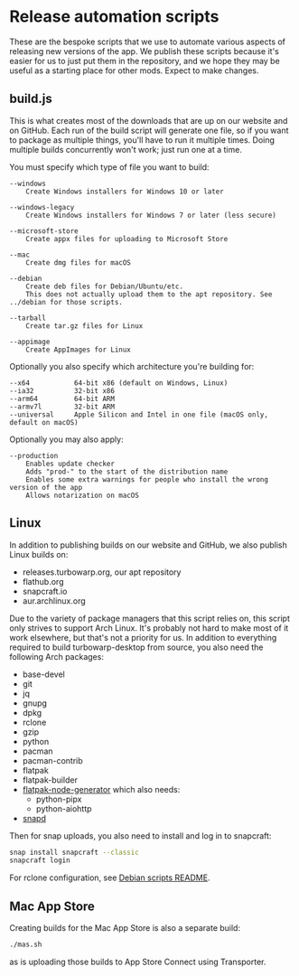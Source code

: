 # Release automation scripts

These are the bespoke scripts that we use to automate various aspects of releasing new versions of the app.  We publish these scripts because it's easier for us to just put them in the repository, and we hope they may be useful as a starting place for other mods. Expect to make changes.

## build.js

This is what creates most of the downloads that are up on our website and on GitHub. Each run of the build script will generate one file, so if you want to package as multiple things, you'll have to run it multiple times. Doing multiple builds concurrently won't work; just run one at a time.

You must specify which type of file you want to build:

```
--windows
    Create Windows installers for Windows 10 or later

--windows-legacy
    Create Windows installers for Windows 7 or later (less secure)

--microsoft-store
    Create appx files for uploading to Microsoft Store

--mac
    Create dmg files for macOS

--debian
    Create deb files for Debian/Ubuntu/etc.
    This does not actually upload them to the apt repository. See ../debian for those scripts.

--tarball
    Create tar.gz files for Linux

--appimage
    Create AppImages for Linux
```

Optionally you also specify which architecture you're building for:

```
--x64           64-bit x86 (default on Windows, Linux)
--ia32          32-bit x86
--arm64         64-bit ARM
--armv7l        32-bit ARM
--universal     Apple Silicon and Intel in one file (macOS only, default on macOS)
```

Optionally you may also apply:

```
--production
    Enables update checker
    Adds "prod-" to the start of the distribution name
    Enables some extra warnings for people who install the wrong version of the app
    Allows notarization on macOS
```

## Linux

In addition to publishing builds on our website and GitHub, we also publish Linux builds on:

 - releases.turbowarp.org, our apt repository
 - flathub.org
 - snapcraft.io
 - aur.archlinux.org

Due to the variety of package managers that this script relies on, this script only strives to support Arch Linux. It's probably not hard to make most of it work elsewhere, but that's not a priority for us. In addition to everything required to build turbowarp-desktop from source, you also need the following Arch packages:

 - base-devel
 - git
 - jq
 - gnupg
 - dpkg
 - rclone
 - gzip
 - python
 - pacman
 - pacman-contrib
 - flatpak
 - flatpak-builder
 - [flatpak-node-generator](https://github.com/flatpak/flatpak-builder-tools/tree/master/node) which also needs:
   - python-pipx
   - python-aiohttp
 - [snapd](https://aur.archlinux.org/packages/snapd)

Then for snap uploads, you also need to install and log in to snapcraft:

```bash
snap install snapcraft --classic
snapcraft login
```

For rclone configuration, see [Debian scripts README](../debian/README.md).

## Mac App Store

Creating builds for the Mac App Store is also a separate build:

```bash
./mas.sh
```

as is uploading those builds to App Store Connect using Transporter.
